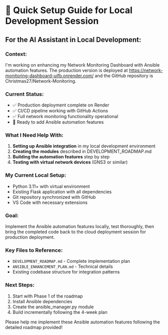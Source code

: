 # 🔧 Quick Setup Guide for Local Development Session

## For the AI Assistant in Local Development:

### Context:
I'm working on enhancing my Network Monitoring Dashboard with Ansible automation features. The production version is deployed at https://network-monitoring-dashboard-uifb.onrender.com/ and the GitHub repository is Christmas27/Network-Monitoring.

### Current Status:
- ✅ Production deployment complete on Render
- ✅ CI/CD pipeline working with GitHub Actions
- ✅ Full network monitoring functionality operational
- 🎯 Ready to add Ansible automation features

### What I Need Help With:
1. **Setting up Ansible integration** in my local development environment
2. **Creating the modules** described in DEVELOPMENT_ROADMAP.md
3. **Building the automation features** step by step
4. **Testing with virtual network devices** (GNS3 or similar)

### My Current Local Setup:
- Python 3.11+ with virtual environment
- Existing Flask application with all dependencies
- Git repository synchronized with GitHub
- VS Code with necessary extensions

### Goal:
Implement the Ansible automation features locally, test thoroughly, then bring the completed code back to the cloud deployment session for production deployment.

### Key Files to Reference:
- `DEVELOPMENT_ROADMAP.md` - Complete implementation plan
- `ANSIBLE_ENHANCEMENT_PLAN.md` - Technical details
- Existing codebase structure for integration patterns

### Next Steps:
1. Start with Phase 1 of the roadmap
2. Install Ansible dependencies
3. Create the ansible_manager.py module
4. Build incrementally following the 4-week plan

Please help me implement these Ansible automation features following the detailed roadmap provided!
